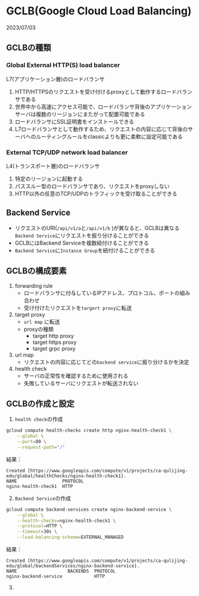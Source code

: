 # GCLB(Google Cloud Load Balancing)
2023/07/03

## GCLBの種類
### Global External HTTP(S) load balancer
L7(アプリケーション層)のロードバランサ
1. HTTP/HTTPSのリクエストを受け付けるproxyとして動作するロードバランサである
2. 世界中から高速にアクセス可能で、ロードバランサ背後のアプリケーションサーバは複数のリージョンにまたがって配置可能である
3. ロードバランサにSSL証明書をインストールできる
4. L7ロードバランサとして動作するため、リクエストの内容に応じて背後のサーバへのルーティングルールをclassicよりも更に柔軟に設定可能である

### External TCP/UDP network load balancer
L4(トランスポート層)のロードバランサ
1. 特定のリージョンに起動する
2. パススルー型のロードバランサであり、リクエストをproxyしない
3. HTTP以外の任意のTCP/UDPのトラフィックを受け取ることができる

## Backend Service
- リクエストのURI(`/api/v1/a`と`/api/v1/b` )が異なると、GCLBは異なる`Backend Service`にリクエストを振り分けることができる
- GCLBにはBackend Serviceを複数紐付けることができる
- `Backend Service`に`Instance Group`を紐付けることができる

## GCLBの構成要素
1. forwarding rule
    - ロードバランサに付与しているIPアドレス、プロトコル、ポートの組み合わせ
    - 受け付けたリクエストを`targert proxy`に転送
2. target proxy
    - `url map` に転送
    - proxyの種類
        - target http proxy
        - target https proxy
        - target grpc proxy
3. url map
    - リクエストの内容に応じてどの`backend service`に振り分けるかを決定
4. health check
    - サーバの正常性を確認するために使用される
    - 失敗しているサーバにリクエストが転送されない

## GCLBの作成と設定
1. `health check`の作成
```bash
gcloud compute health-checks create http nginx-health-check1 \
    --global \
    --port=80 \
    --request-path="/"
```
結果：
```
Created [https://www.googleapis.com/compute/v1/projects/ca-qulijing-edu/global/healthChecks/nginx-health-check1].
NAME                 PROTOCOL
nginx-health-check1  HTTP
```
2. `Backend Service`の作成
```bash
gcloud compute backend-services create nginx-backend-service \
    --global \
    --health-checks=nginx-health-check1 \
    --protocol=HTTP \
    --timeout=30s \
    --load-balancing-scheme=EXTERNAL_MANAGED
```
結果：
```
Created [https://www.googleapis.com/compute/v1/projects/ca-qulijing-edu/global/backendServices/nginx-backend-service].
NAME                   BACKENDS  PROTOCOL
nginx-backend-service            HTTP
```
3. 